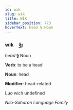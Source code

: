 ```yaml
---
id: wik
slug: wik
title: WİK
sidebar_position: 773
hoverText: head § Noun
---
```


### wik&emsp;<span kind="abugida">ʒ̑ɟ</span>

*head* **§** Noun

**Verb**: to be a head

**Noun**: head

**Modifier**: head-related

Luo wich undefined

*Nilo-Saharan Language Family*